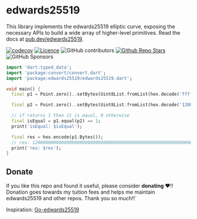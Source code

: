 # edwards25519
This library implements the edwards25519 elliptic curve, exposing the necessary APIs to build a wide array of higher-level primitives.
Read the docs at [pub.dev/edwards25519](https://pub.dev/documentation/edwards25519/latest/).

[![codecov](https://codecov.io/gh/justkawal/edwards25519/graph/badge.svg?token=8FERML02AR)](https://codecov.io/gh/justkawal/edwards25519)
[![Licence](https://img.shields.io/badge/License-MIT-red.svg)](./LICENSE)
![GitHub contributors](https://img.shields.io/github/contributors/justkawal/edwards25519)
[![Github Repo Stars](https://img.shields.io/github/stars/justkawal/edwards25519)](https://github.com/justkawal/edwards25519/stargazers)
![GitHub Sponsors](https://img.shields.io/github/sponsors/justkawal)

```dart
import 'dart:typed_data';
import 'package:convert/convert.dart';
import 'package:edwards25519/edwards25519.dart';

void main() {
  final p1 = Point.zero()..setBytes(Uint8List.fromList(hex.decode('ffffffffffffffffffffffffffffffffffffffffffffffffffffffffffffffff')));

  final p2 = Point.zero()..setBytes(Uint8List.fromList(hex.decode('1200000000000000000000000000000000000000000000000000000000000080')));

  // if returns 1 then it is equal, 0 otherwise
  final isEqual = p1.equal(p2) == 1;
  print('isEqual: $isEqual');

  final res = hex.encode(p1.Bytes());
  // res: 1200000000000000000000000000000000000000000000000000000000000080
  print('res: $res');
}

```

## Donate
If you like this repo and found it useful, please consider **donating ❤️**!! Donation goes towards my tuition fees and helps me maintain edwards25519 and other repos. Thank you so much!!`


Inspiration: [Go-edwards25519](https://github.com/FiloSottile/edwards25519)
